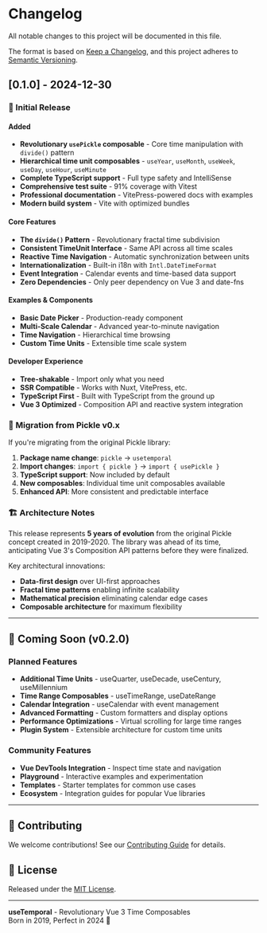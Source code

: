 # Changelog

All notable changes to this project will be documented in this file.

The format is based on [Keep a Changelog](https://keepachangelog.com/en/1.0.0/),
and this project adheres to [Semantic Versioning](https://semver.org/spec/v2.0.0.html).

## [0.1.0] - 2024-12-30

### 🎉 Initial Release

#### Added

- **Revolutionary `usePickle` composable** - Core time manipulation with `divide()` pattern
- **Hierarchical time unit composables** - `useYear`, `useMonth`, `useWeek`, `useDay`, `useHour`, `useMinute`
- **Complete TypeScript support** - Full type safety and IntelliSense
- **Comprehensive test suite** - 91% coverage with Vitest
- **Professional documentation** - VitePress-powered docs with examples
- **Modern build system** - Vite with optimized bundles

#### Core Features

- **The `divide()` Pattern** - Revolutionary fractal time subdivision
- **Consistent TimeUnit Interface** - Same API across all time scales
- **Reactive Time Navigation** - Automatic synchronization between units
- **Internationalization** - Built-in i18n with `Intl.DateTimeFormat`
- **Event Integration** - Calendar events and time-based data support
- **Zero Dependencies** - Only peer dependency on Vue 3 and date-fns

#### Examples & Components

- **Basic Date Picker** - Production-ready component
- **Multi-Scale Calendar** - Advanced year-to-minute navigation
- **Time Navigation** - Hierarchical time browsing
- **Custom Time Units** - Extensible time scale system

#### Developer Experience

- **Tree-shakable** - Import only what you need
- **SSR Compatible** - Works with Nuxt, VitePress, etc.
- **TypeScript First** - Built with TypeScript from the ground up
- **Vue 3 Optimized** - Composition API and reactive system integration

### 🔄 Migration from Pickle v0.x

If you're migrating from the original Pickle library:

1. **Package name change**: `pickle` → `usetemporal`
2. **Import changes**: `import { pickle }` → `import { usePickle }`
3. **TypeScript support**: Now included by default
4. **New composables**: Individual time unit composables available
5. **Enhanced API**: More consistent and predictable interface

### 🏗️ Architecture Notes

This release represents **5 years of evolution** from the original Pickle concept created in 2019-2020. The library was ahead of its time, anticipating Vue 3's Composition API patterns before they were finalized.

Key architectural innovations:

- **Data-first design** over UI-first approaches
- **Fractal time patterns** enabling infinite scalability
- **Mathematical precision** eliminating calendar edge cases
- **Composable architecture** for maximum flexibility

---

## 🔮 Coming Soon (v0.2.0)

### Planned Features

- **Additional Time Units** - useQuarter, useDecade, useCentury, useMillennium
- **Time Range Composables** - useTimeRange, useDateRange
- **Calendar Integration** - useCalendar with event management
- **Advanced Formatting** - Custom formatters and display options
- **Performance Optimizations** - Virtual scrolling for large time ranges
- **Plugin System** - Extensible architecture for custom time units

### Community Features

- **Vue DevTools Integration** - Inspect time state and navigation
- **Playground** - Interactive examples and experimentation
- **Templates** - Starter templates for common use cases
- **Ecosystem** - Integration guides for popular Vue libraries

---

## 🤝 Contributing

We welcome contributions! See our [Contributing Guide](./contributing.md) for details.

## 📄 License

Released under the [MIT License](https://opensource.org/licenses/MIT).

---

**useTemporal** - Revolutionary Vue 3 Time Composables  
Born in 2019, Perfect in 2024 🚀
